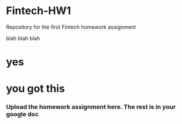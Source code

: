 # Fintech-HW1
Repository for the first Fintech homework assignment

blah blah blah

 # yes

 # you got this

 ### Upload the homework assignment here. The rest is in your google doc